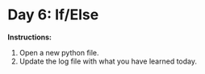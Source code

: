 # Day 6: If/Else
**Instructions:** 
1. Open a new python file.
2. Update the log file with what you have learned today.
